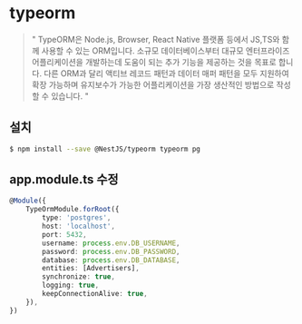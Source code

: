 # typeorm
> " TypeORM은 Node.js, Browser, React Native 플랫폼 등에서 JS,TS와 함께 사용할 수 있는 ORM입니다. 소규모 데이터베이스부터 대규모 엔터프라이즈 어플리케이션을 개발하는데 도움이 되는 추가 기능을 제공하는 것을 목표로 합니다. 다른 ORM과 달리 액티브 레코드 패턴과 데이터 매퍼 패턴을 모두 지원하여 확장 가능하며 유지보수가 가능한 어플리케이션을 가장 생산적인 방법으로 작성할 수 있습니다. "

## 설치
```bash
$ npm install --save @NestJS/typeorm typeorm pg
```

## app.module.ts 수정
```typescript
@Module({
    TypeOrmModule.forRoot({
        type: 'postgres',
        host: 'localhost',
        port: 5432,
        username: process.env.DB_USERNAME,
        password: process.env.DB_PASSWORD,
        database: process.env.DB_DATABASE,
        entities: [Advertisers],
        synchronize: true,
        logging: true,
        keepConnectionAlive: true,
    }),
})
```